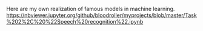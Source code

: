 Here are my own realization of famous models in machine learning.
https://nbviewer.jupyter.org/github/bloodroller/myprojects/blob/master/Task%202%2C%20%22Speech%20recognition%22.ipynb
